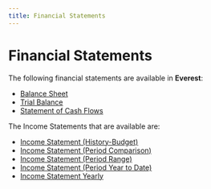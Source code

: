 ```yaml
---
title: Financial Statements
---
```


# Financial Statements


The following financial statements are available in **Everest**:

- [Balance  Sheet]({{site.rpt_chm}}/everest-reports/financial/balance_sheet.html)
- [Trial  Balance]({{site.rpt_chm}}/everest-reports/financial/trial_balance.html)
- [Statement  of Cash Flows]({{site.rpt_chm}}/everest-reports/financial/statement_of_cash_flows_financial_report.html)



The Income Statements that are available are:

- [Income  Statement (History-Budget)]({{site.rpt_chm}}/everest-reports/financial/income_statement_history_budget_.html)
- [Income  Statement (Period Comparison)]({{site.rpt_chm}}/everest-reports/financial/income_statement_period_comparison_.html)
- [Income  Statement (Period Range)]({{site.rpt_chm}}/everest-reports/financial/income_statement_period_range_.html)
- [Income  Statement (Period Year to Date)]({{site.rpt_chm}}/everest-reports/financial/income_statement_period_year_to_date_.html)
- [Income  Statement Yearly]({{site.rpt_chm}}/everest-reports/financial/income_statement_yearly.html)

